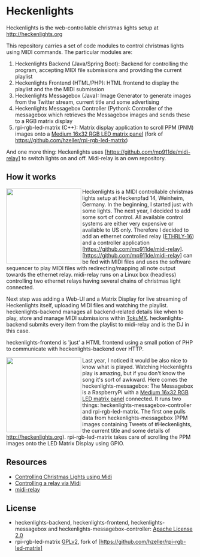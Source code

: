 Heckenlights
=============

Heckenlights is the web-controllable christmas lights setup at http://heckenlights.org

This repository carries a set of code modules to control christmas lights using MIDI commands. The particular modules are:

1. Heckenlights Backend (Java/Spring Boot): Backend for controlling the program, accepting MIDI file submissions and providing the current playlist
2. Heckenlights Frontend (HTML/PHP): HTML frontend to display the playlist and the the MIDI submission
3. Heckenlights Messagebox (Java): Image Generator to generate images from the Twitter stream, current title and some advertising
4. Heckenlights Messagebox Controller (Python): Controller of the messagebox which retrieves the Messagebox images and sends these to a RGB matrix display
5. rpi-rgb-led-matrix (C++): Matrix display application to scroll PPM (PNM) images onto a [Medium 16x32 RGB LED matrix panel](http://www.adafruit.com/product/420) (fork of https://github.com/hzeller/rpi-rgb-led-matrix)

And one more thing:
Heckenlights uses [https://github.com/mp911de/midi-relay] to switch lights on and off. Midi-relay is an own repository.

How it works
------------
<img src="../master/images/Heckenlights.png?raw=true" width="200" align="left"/> Heckenlights is a MIDI controllable christmas lights setup at Heckenpfad 14, Weinheim, Germany. In the beginning, I started just with some lights. The next year, I decided to add some sort of control. All available control systems are either very expensive or available to US only. Therefore I decided to add an ethernet controlled relay ([ETHRLY-16](http://www.robot-electronics.co.uk/htm/eth_rly16tech.htm)) and a controller application [https://github.com/mp911de/midi-relay]. [https://github.com/mp911de/midi-relay] can be fed with MIDI files and uses the software sequencer to play MIDI files with redirecting/mapping all note output towards the ethernet relay. midi-relay runs on a Linux box (headless) controlling two ethernet relays having several chains of christmas light connected.

Next step was adding a Web-UI and a Matrix Display for live streaming of Heckenlights itself, uploading MIDI files and watching the playlist. heckenlights-backend manages all backend-related details like when to play, store and manage MIDI submissions within [TokuMX](http://www.tokutek.com/tokumx-for-mongodb/). heckenlights-backend submits every item from the playlist to midi-relay and is the DJ in this case.

heckenlights-frontend is 'just' a HTML frontend using a small potion of PHP to communicate with heckenlights-backend over HTTP. 

<img src="../master/images/Heckenlights-Messagebox.png?raw=true" width="200" align="left"/> Last year, I noticed it would be also nice to know what is played. Watching Heckenlights play is amazing, but if you don't know the song it's sort of awkward. Here comes the heckenlights-messagebox: The Messagebox is a RaspberryPi with a [Medium 16x32 RGB LED matrix panel](http://www.adafruit.com/product/420) connected. It runs two things: heckenlights-messagebox-controller and rpi-rgb-led-matrix. The first one pulls data from heckenlights-messagebox (PPM images containing Tweets of #Heckenlights, the current title and some details of http://heckenlights.org). rpi-rgb-led-matrix takes care of scrolling the PPM images onto the LED Matrix Display using GPIO.

Resources
---------
* [Controlling Christmas Lights using Midi](https://www.paluch.biz/blog/65-controlling-christmas-lights-using-midi.html)
* [Controlling a relay via Midi](https://www.paluch.biz/blog/64-controlling-a-relay-via-midi.html)
* [midi-relay](https://github.com/mp911de/midi-relay)


License
---------
* heckenlights-backend, heckenlights-frontend, heckenlights-messagebox and heckenlights-messagebox-controller: [Apache License 2.0](http://www.apache.org/licenses/LICENSE-2.0)
* rpi-rgb-led-matrix [GPLv2](http://www.gnu.org/licenses/gpl-2.0.html), fork of [https://github.com/hzeller/rpi-rgb-led-matrix]
